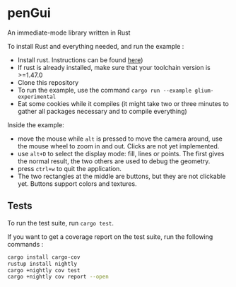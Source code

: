 # penGui

An immediate-mode library written in Rust

To install Rust and everything needed, and run the example :

- Install rust. Instructions can be found [here](https://www.rust-lang.org/tools/install))
- If rust is already installed, make sure that your toolchain version is >=1.47.0
- Clone this repository
- To run the example, use the command `cargo run --example glium-experimental`
- Eat some cookies while it compiles (it might take two or three minutes to gather all packages necessary and to compile everything)


Inside the example:
- move the mouse while `alt` is pressed to move the camera around, use the mouse wheel to zoom in and out. Clicks are not yet implemented.
- use `alt+D` to select the display mode: fill, lines or points. The first gives the normal result, the two others are used to debug the geometry.
- press `ctrl+w` to quit the application.
- The two rectangles at the middle are buttons, but they are not clickable yet. Buttons support colors and textures.

## Tests

To run the test suite, run `cargo test`.

If you want to get a coverage report on the test suite, run the following commands :

```sh
cargo install cargo-cov
rustup install nightly
cargo +nightly cov test
cargo +nightly cov report --open
```
